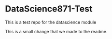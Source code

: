 # DataScience871-Test
This is a  test repo for the datascience module

This is a small change that we made to the readme. 
